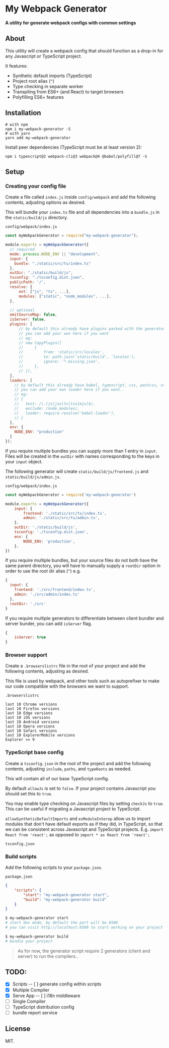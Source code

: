 # My Webpack Generator

**A utility for generate webpack configs with common settings**

## About

This utility will create a webpack config that should function as a drop-in for any Javascript or TypeScript project.

It features:

-   Synthetic default imports (TypeScript)
-   Project root alias (`^`)
-   Type checking in separate worker
-   Transpiling from ES6+ (and React) to target browsers
-   Polyfilling ES6+ features

## Installation

```shell
# with npm
npm i my-webpack-generator -S
# with yarn
yarn add my-webpack-generator
```

Install peer dependencies (TypeScript must be at least version 2):

```shell
npm i typescript@2 webpack-cli@3 webpack@4 @babel/polyfill@7 -S
```

## Setup

### Creating your config file

Create a file called `index.js` inside `config/webpack` and add the following contents, adjusting options as desired.

This will bundle your `index.ts` file and all dependencies into a `bundle.js` in the `static/build/js` directory.

`config/webpack/index.js`

```js
const myWebpackGenerator = require("my-webpack-generator");

module.exports = myWebpackGenerator({
  // required
  mode: process.NODE_ENV || "development",
  input: {
    bundle: "./static/src/ts/index.ts"
  },
  outDir: "./static/build/js",
  tsconfig: "./tsconfig.dist.json",
  publicPath: '/',
  resolve: {
      ext: ["js", "ts", ...],
      modules: ["static", "node_modules", ...],
  },

  // optional
  omitSourceMap: false,
  isServer: false,
  plugins: [
      // by default this already have plugins packed with the generator for analyzer, hot module etc..
      // you can add your own here if you want
      // eg:
      // new CopyPlugin([
      //     {
      //         from: 'static/src/locales',
      //         to: path.join('static/build', 'locales'),
      //         ignore: '*.missing.json',
      //     },
      // ]),
  ],
  loaders: [
    // by default this already have babel, typescript, css, postcss, svg, fileloader
    // you can add your own loader here if you want..
    // eg:
    // {
    //   test: /\.(js|jsx|ts|tsx|mjs)$/,
    //   exclude: /node_modules/,
    //   loader: require.resolve('babel-loader'),
    // }
  ],
  env: {
    NODE_ENV: "production"
  }
});
```

If you require multiple bundles you can supply more than 1 entry in `input`. Files will be created in the `outDir` with names corresponding to the keys in your `input` object.

The following generator will create `static/build/js/frontend.js` and `static/build/js/admin.js`.

`config/webpack/index.js`

```js
const myWebpackGenerator = require('my-webpack-generator')

module.exports = myWebpackGenerator({
    input: {
        frontend: './static/src/ts/index.ts',
        admin: './static/src/ts/admin.ts',
    },
    outDir: './static/build/js',
    tsconfig: './tsconfig.dist.json',
    env: {
        NODE_ENV: 'production',
    },
})
```

If you require multiple bundles, but your source files do not both have the same parent directory, you will have to manually supply a `rootDir` option in order to use the root dir alias (`^`) e.g.

```js
{
  input: {
    frontend: './src/frontend/index.ts',
    admin: './src/admin/index.ts'
  },
  rootDir: './src'
}
```

If you require multiple generators to differentiate between client bundler and server bunder, you can add `isServer` flag.

```js
{
    isServer: true
}
```

### Browser support

Create a `.browserslistrc` file in the root of your project and add the following contents, adjusting as desired.

This file is used by webpack, and other tools such as autoprefixer to make our code compatible with the browsers we want to support.

`.browserslistrc`

```
last 10 Chrome versions
last 10 Firefox versions
last 10 Edge versions
last 10 iOS versions
last 10 Android versions
last 10 Opera versions
last 10 Safari versions
last 10 ExplorerMobile versions
Explorer >= 9
```

### TypeScript base config

Create a `tsconfig.json` in the root of the project and add the following contents, adjusting `include`, `paths`, and `typeRoots` as needed.

This will contain all of our base TypeScript config.

By default `allowJs` is set to `false`. If your project contains Javascript you should set this to `true`.

You may enable type checking on Javascript files by setting `checkJs` to `true`. This can be useful if migrating a Javascript project to TypeScript.

`allowSyntheticDefaultImports` and `esModuleInterop` allow us to import modules that don't have default exports as if they did, in TypeScript, so that we can be consistent across Javascript and TypeScript projects. E.g. `import React from 'react';` as opposed to `import * as React from 'react';`

`tsconfig.json`

<!-- ```json
{
    "compilerOptions": {
        "strict": true,
        "noImplicitAny": true,
        "pretty": true,
        "sourceMap": true,
        "skipLibCheck": true,
        "allowSyntheticDefaultImports": true,
        "esModuleInterop": true,
        "allowJs": false,
        "checkJs": false,
        "jsx": "react",
        "target": "es6",
        "moduleResolution": "node",
        "typeRoots": ["./node_modules/@types/", "./static/src/ts/types/"],
        "baseUrl": "./",
        "paths": {
            "^*": ["./static/src/ts*"]
        }
    },
    "include": ["./static/src/ts/"]
}
``` -->

<!-- ### TypeScript distribution config

Create a `tsconfig.dist.json` file in the root of your project and add the following contents, adjusting `exclude`, or replacing with `include` as needed.

This is necessary to allow us to build our source without also type checking our tests or other Javascript and TypeScript files in the project.

`tsconfig.dist.json`

```json
{
    "extends": "./tsconfig.json",
    "exclude": ["./static/src/ts/__tests__/", "./static/src/ts/__mocks__/"]
}
``` -->

### Build scripts

Add the following scripts to your `package.json`.

`package.json`

```json
{
    "scripts": {
        "start": "my-webpack-generator start",
        "build": "my-webpack-generator build"
    }
}
```

```bash
$ my-webpack-generator start
# start dev mode, by default the port will be 8500
# you can visit http://localhost:8500 to start working on your project

$ my-webpack-generator build
# bundle your project
```

> As for now, the generator script require 2 generators (client and server) to run the compilers..

## TODO:

-   [x] Scripts
        -- [ ] generate config within scripts
-   [x] Multiple Compiler
-   [x] Serve App
        -- [ ] i18n middleware
-   [ ] Single Compiler
-   [ ] TypeScript distribution config
-   [ ] bundle report service

## License

MIT.
